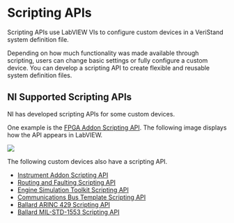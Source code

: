 # Scripting APIs

Scripting APIs use LabVIEW VIs to configure custom devices in a VeriStand system definition file.

Depending on how much functionality was made available through scripting, users can change basic settings or fully configure a custom device. You can develop a scripting API to create flexible and reusable system definition files.

## NI Supported Scripting APIs

NI has developed scripting APIs for some custom devices.

One example is the [FPGA Addon Scripting API](https://github.com/ni/niveristand-fpga-addon-custom-device/blob/main/Source/Quick%20Start%20Documentation/FPGA%20Addon%20Quick%20Start%20Guide.md#scripting-api). The following image displays how the API appears in LabVIEW.

![](images/main_palette.png)

The following custom devices also have a scripting API.

* [Instrument Addon Scripting API](https://github.com/ni/niveristand-fpga-addon-custom-device/blob/main/Source/Quick%20Start%20Documentation/FPGA%20Addon%20Quick%20Start%20Guide.md#scripting-api)
* [Routing and Faulting Scripting API](https://github.com/ni/niveristand-fpga-addon-custom-device/blob/main/Source/Quick%20Start%20Documentation/FPGA%20Addon%20Quick%20Start%20Guide.md#scripting-api)
* [Engine Simulation Toolkit Scripting API](https://github.com/ni/niveristand-engine-simulation-toolkit-custom-device/tree/main/Source/Scripting%20API)
* [Communications Bus Template Scripting API](https://github.com/ni/niveristand-communications-bus-template/tree/main/Source/Custom%20Device%20Support/Scripting)
* [Ballard ARINC 429 Scripting API](https://github.com/ni/niveristand-ballard-arinc429-custom-device/blob/main/Docs/User%20Guide/User%20Guide.md#scripting-the-custom-device-configuration)
* [Ballard MIL-STD-1553 Scripting API](https://github.com/ni/niveristand-ballard-milStd1553-custom-device/tree/main/Source/Scripting%20Examples)
